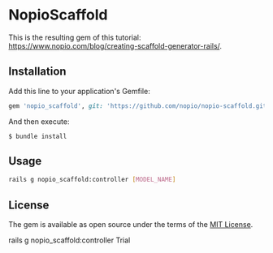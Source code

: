 # NopioScaffold

This is the resulting gem of this tutorial: https://www.nopio.com/blog/creating-scaffold-generator-rails/.

## Installation

Add this line to your application's Gemfile:

```ruby
gem 'nopio_scaffold', git: 'https://github.com/nopio/nopio-scaffold.git'
```

And then execute:

    $ bundle install

## Usage

```bash
rails g nopio_scaffold:controller [MODEL_NAME]
```

## License

The gem is available as open source under the terms of the [MIT License](http://opensource.org/licenses/MIT).

rails g nopio_scaffold:controller Trial
